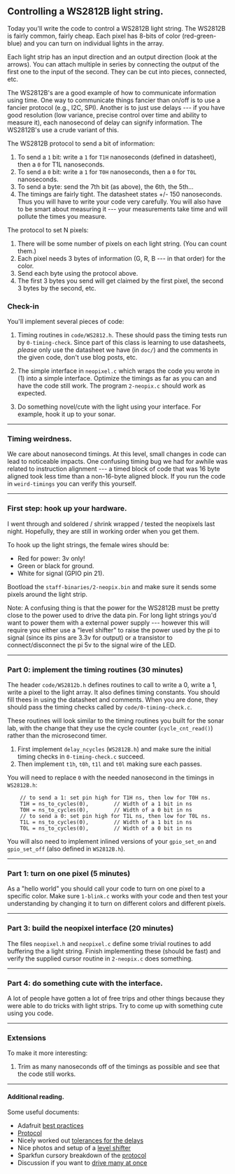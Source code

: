 ## Controlling a  WS2812B light string.

Today you'll write the code to control a WS2812B light string.
The WS2812B is fairly common, fairly cheap.  Each pixel has 8-bits of
color (red-green-blue) and you can turn on individual lights in the array.

Each light strip has an input direction and an output direction (look
at the arrows).  You can attach multiple in series by connecting the
output of the first one to the input of the second.  They can be cut
into pieces, connected, etc.

The WS2812B's are a good example of how to communicate information
using time.  One way to communicate things fancier than on/off is to use
a fancier protocol (e.g., I2C, SPI).  Another is to just use delays ---
if you have good resolution (low variance, precise control over time and
ability to measure it), each nanosecond of delay can signify information.
The WS2812B's use a crude variant of this.

The WS2812B protocol to send a bit of information:
  1. To send a `1` bit: write a `1` for `T1H` nanoseconds (defined in datasheet), then a `0`
     for T1L nanoseconds.
  2. To send a `0` bit: write a `1` for `T0H` nanoseconds, then a `0` for `T0L` nanoseconds.
  3. To send a byte: send the 7th bit (as above), the 6th, the 5th...
  4. The timings are fairly tight.  The datasheet states +/- 150 nanoseconds.  Thus
     you will have to write your code very carefully.  You will also have to be 
     smart about measuring it --- your measurements take time and will pollute the 
     times you measure.

The protocol to set N pixels:
  1. There will be some number of pixels on each light string.  (You can count them.)
  2. Each pixel needs 3 bytes of information (G, R, B --- in that order) for the 
     color.
  3. Send each byte using the protocol above.
  4. The first 3 bytes you send will get claimed by the first pixel, the second 3
     bytes by the second, etc.

### Check-in

You'll implement several pieces of code:

  1. Timing routines in `code/WS2812.h`.  These should pass the timing
     tests run by `0-timing-check`.   Since part of this class is
     learning to use datasheets, *please* only use the datasheet we have
     (in `doc/`) and the comments in the given code, don't use blog
     posts, etc.

  2. The simple interface in `neopixel.c` which
     wraps the code you wrote in (1) into a simple interface.  Optimize
     the timings as far as you can and have the code still work.
     The program `2-neopix.c` should work as expected.

  3. Do something novel/cute with the light using your interface.   For example,
     hook it up to your sonar.

-------------------------------------------------------------------------
### Timing weirdness.

We care about nanosecond timings.  At this level, small changes in code
can lead to noticeable impacts.  One confusing timing bug we had for
awhile was related to instruction alignment --- a timed block of code
that was 16 byte aligned took less time than a non-16-byte aligned block.
If you run the code in `weird-timings` you can verify this yourself.

-------------------------------------------------------------------------
###  First step: hook up your hardware.

I went through and soldered / shrink wrapped / tested the neopixels
last night.  Hopefully, they are still in working order when you get them.

To hook up the light strings, the female wires should be:
  - Red for power: 3v only!
  - Green or black for ground.
  - White for signal (GPIO pin 21).

Bootload the `staff-binaries/2-neopix.bin` and make sure it sends some
pixels around the light strip.

Note: A confusing thing is that the power for the WS2812B must be pretty
close to the power used to drive the data pin.  For long light strings
you'd want to power them with a external power supply --- however this
will require you either use a "level shifter" to raise the power used
by the pi to signal (since its pins are 3.3v for output) or a transistor
to connect/disconnect the pi 5v to the signal wire of the LED.

-------------------------------------------------------------------------
### Part 0: implement the timing routines  (30 minutes)

The header `code/WS2812b.h` defines routines to call to write a 0, write a 1,
write a pixel to the light array.  It also defines timing constants.
You should fill thees in using the datasheet and comments.  When you
are done, they should pass the timing checks called by `code/0-timing-check.c`.

These routines will look similar to the timing routines you built
for the sonar lab, with the change that they use the cycle counter
(`cycle_cnt_read()`) rather than the microsecond timer.  
   1. First implement `delay_ncycles` (`WS2812B.h`) and make sure the initial 
      timing checks in `0-timing-check.c` succeed.
   2. Then implement `t1h`, `t0h`, `t1l` and `t0l` making sure each passes.


You will need to replace `0` with the needed nanosecond in the timings in
`WS2812B.h`:

        // to send a 1: set pin high for T1H ns, then low for T0H ns.
        T1H = ns_to_cycles(0),        // Width of a 1 bit in ns
        T0H = ns_to_cycles(0),        // Width of a 0 bit in ns
        // to send a 0: set pin high for T1L ns, then low for T0L ns.
        T1L = ns_to_cycles(0),        // Width of a 1 bit in ns
        T0L = ns_to_cycles(0),        // Width of a 0 bit in ns


You will also need to implement inlined versions of your `gpio_set_on`
and `gpio_set_off` (also defined in `WS2812B.h`).

-------------------------------------------------------------------------
### Part 1: turn on one pixel (5 minutes)

As a "hello world" you should call your code to turn on one pixel to
a specific color.  Make sure `1-blink.c` works with your code and then
test your understanding by changing it to turn on different colors and
different pixels.

-------------------------------------------------------------------------
### Part 3: build the neopixel interface (20 minutes)

The files `neopixel.h` and `neopixel.c` define some trivial routines to add
buffering the a light string.  Finish implementing these (should be fast)
and verify the supplied cursor routine in `2-neopix.c` does something.

-------------------------------------------------------------------------
### Part 4: do something cute with the interface.

A lot of people have gotten a lot of free trips and other things because
they were able to do tricks with light strips.   Try to come up with
something cute using you code.

-------------------------------------------------------------------------
### Extensions

To make it more interesting:
  1. Trim as many nanoseconds off of the timings as possible and see that the 
     code still works.

-------------------------------------------------------------------------
#### Additional reading.

Some useful documents:
  * Adafruit [best practices](https://learn.adafruit.com/adafruit-neopixel-uberguide/best-practices)
  * [Protocol](https://developer.electricimp.com/resources/neopixels)
  * Nicely worked out [tolerances for the delays](https://wp.josh.com/2014/05/13/ws2812-neopixels-are-not-so-finicky-once-you-get-to-know-them/)
  * Nice photos and setup of a [level shifter](https://learn.adafruit.com/neopixel-levelshifter/shifting-levels)
  * Sparkfun cursory breakdown of the [protocol](https://learn.sparkfun.com/tutorials/ws2812-breakout-hookup-guide)
  * Discussion if you want to [drive many at once](https://learn.adafruit.com/adafruit-neopixel-uberguide/basic-connections)
